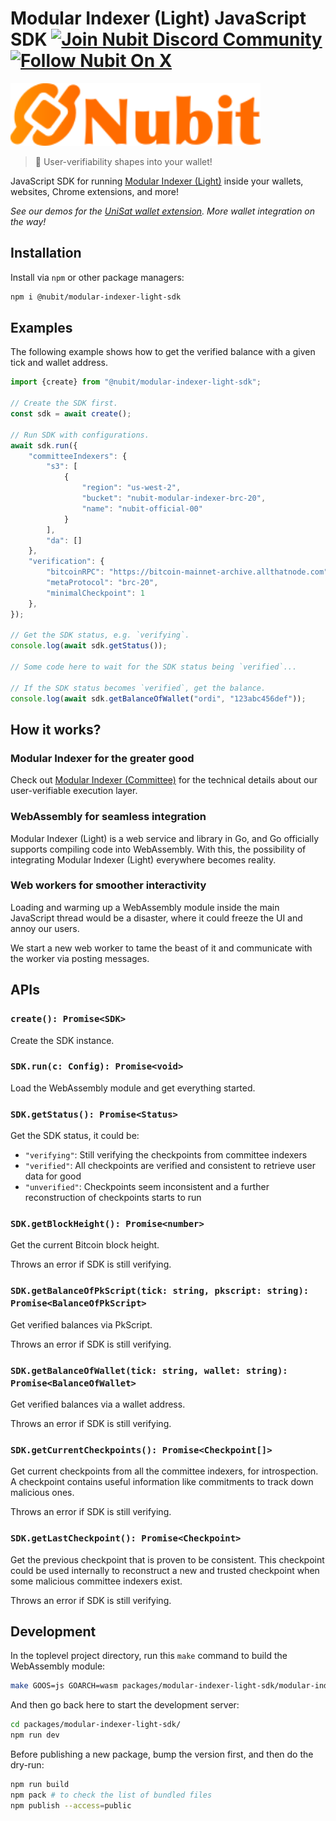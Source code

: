# Modular Indexer (Light) JavaScript SDK [![Join Nubit Discord Community](https://img.shields.io/discord/916984413944967180?logo=discord&style=flat)](https://discord.gg/5sVBzYa4Sg) [![Follow Nubit On X](https://img.shields.io/twitter/follow/nubit_org)](https://twitter.com/Nubit_org)

<img src="../../.github/logo.svg" width="400px" alt="Nubit Logo" />

> 👛 User-verifiability shapes into your wallet!

JavaScript SDK for running [Modular Indexer (Light)] inside your wallets, websites, Chrome extensions, and more!

*See our demos for the [UniSat wallet extension]. More wallet integration on the way!*

[Modular Indexer (Light)]: ../../.github/README.md

[UniSat wallet extension]: https://github.com/unisat-wallet/extension/pull/196

## Installation

Install via `npm` or other package managers:

```bash
npm i @nubit/modular-indexer-light-sdk
```

## Examples

The following example shows how to get the verified balance with a given tick and wallet address.

```typescript
import {create} from "@nubit/modular-indexer-light-sdk";

// Create the SDK first.
const sdk = await create();

// Run SDK with configurations.
await sdk.run({
    "committeeIndexers": {
        "s3": [
            {
                "region": "us-west-2",
                "bucket": "nubit-modular-indexer-brc-20",
                "name": "nubit-official-00"
            }
        ],
        "da": []
    },
    "verification": {
        "bitcoinRPC": "https://bitcoin-mainnet-archive.allthatnode.com",
        "metaProtocol": "brc-20",
        "minimalCheckpoint": 1
    },
});

// Get the SDK status, e.g. `verifying`.
console.log(await sdk.getStatus());

// Some code here to wait for the SDK status being `verified`...

// If the SDK status becomes `verified`, get the balance.
console.log(await sdk.getBalanceOfWallet("ordi", "123abc456def"));
```

## How it works?

### Modular Indexer for the greater good

Check out [Modular Indexer (Committee)] for the technical details about our user-verifiable execution layer.

[Modular Indexer (Committee)]: https://github.com/RiemaLabs/modular-indexer-committee

### WebAssembly for seamless integration

Modular Indexer (Light) is a web service and library in Go, and Go officially supports compiling code into WebAssembly.
With this, the possibility of integrating Modular Indexer (Light) everywhere becomes reality.

### Web workers for smoother interactivity

Loading and warming up a WebAssembly module inside the main JavaScript thread would be a disaster, where it could freeze
the UI and annoy our users.

We start a new web worker to tame the beast of it and communicate with the worker via posting messages.

## APIs

### `create(): Promise<SDK>`

Create the SDK instance.

### `SDK.run(c: Config): Promise<void>`

Load the WebAssembly module and get everything started.

### `SDK.getStatus(): Promise<Status>`

Get the SDK status, it could be:

* `"verifying"`: Still verifying the checkpoints from committee indexers
* `"verified"`: All checkpoints are verified and consistent to retrieve user data for good
* `"unverified"`: Checkpoints seem inconsistent and a further reconstruction of checkpoints starts to run

### `SDK.getBlockHeight(): Promise<number>`

Get the current Bitcoin block height.

Throws an error if SDK is still verifying.

### `SDK.getBalanceOfPkScript(tick: string, pkscript: string): Promise<BalanceOfPkScript>`

Get verified balances via PkScript.

Throws an error if SDK is still verifying.

### `SDK.getBalanceOfWallet(tick: string, wallet: string): Promise<BalanceOfWallet>`

Get verified balances via a wallet address.

Throws an error if SDK is still verifying.

### `SDK.getCurrentCheckpoints(): Promise<Checkpoint[]>`

Get current checkpoints from all the committee indexers, for introspection. A checkpoint contains useful information
like commitments to track down malicious ones.

Throws an error if SDK is still verifying.

### `SDK.getLastCheckpoint(): Promise<Checkpoint>`

Get the previous checkpoint that is proven to be consistent. This checkpoint could be used internally to reconstruct a
new and trusted checkpoint when some malicious committee indexers exist.

Throws an error if SDK is still verifying.

## Development

In the toplevel project directory, run this `make` command to build the WebAssembly module:

```bash
make GOOS=js GOARCH=wasm packages/modular-indexer-light-sdk/modular-indexer-light.wasm
 ```

And then go back here to start the development server:

```bash
cd packages/modular-indexer-light-sdk/
npm run dev
```

Before publishing a new package, bump the version first, and then do the dry-run:

```bash
npm run build
npm pack # to check the list of bundled files
npm publish --access=public
```
